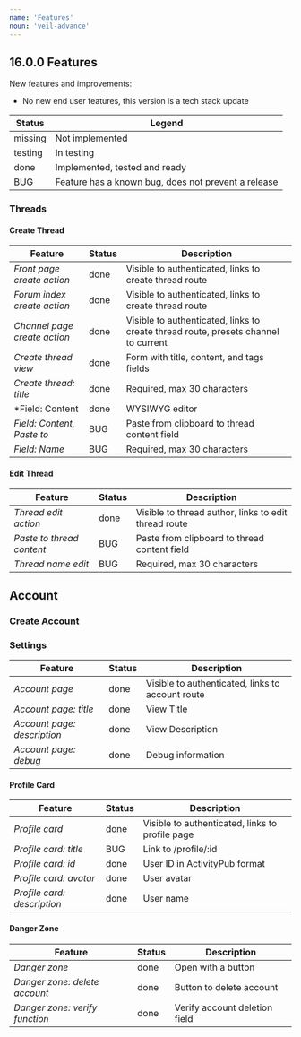 ```yaml
---
name: 'Features'
noun: 'veil-advance'
---
```


## 16.0.0 Features

New features and improvements:
* No new end user features, this version is a tech stack update

| Status  | Legend                        |
| ------- | ----------------------------- |
| missing | Not implemented               |
| testing | In testing                    |
| done    | Implemented, tested and ready |
| BUG     | Feature has a known bug, does not prevent a release |

### Threads

#### Create Thread

| Feature                      | Status   | Description  |
| ---------------------------- | -------- | ------------ |
| *Front page create action*   | done     | Visible to authenticated, links to create thread route |
| *Forum index create action*  | done     | Visible to authenticated, links to create thread route |
| *Channel page create action* | done     | Visible to authenticated, links to create thread route, presets channel to current |
| *Create thread view*         | done     | Form with title, content, and tags fields |
| *Create thread: title*       | done     | Required, max 30 characters |
| *Field: Content              | done     | WYSIWYG editor |
| *Field: Content, Paste to*   | BUG      | Paste from clipboard to thread content field |
| *Field: Name*                | BUG      | Required, max 30 characters |

#### Edit Thread

| Feature                      | Status   | Description  |
| ---------------------------- | -------- | ------------ |
| *Thread edit action*         | done     | Visible to thread author, links to edit thread route |
| *Paste to thread content*    | BUG      | Paste from clipboard to thread content field |
| *Thread name edit*           | BUG      | Required, max 30 characters |

## Account

### Create Account

### Settings

| Feature                      | Status   | Description  |
| ---------------------------- | -------- | ------------ |
| *Account page*               | done     | Visible to authenticated, links to account route |
| *Account page: title*        | done     | View Title|
| *Account page: description*  | done     | View Description |
| *Account page: debug*        | done     | Debug information |

#### Profile Card

| Feature                      | Status   | Description  |
| ---------------------------- | -------- | ------------ |
| *Profile card*               | done     | Visible to authenticated, links to profile page |
| *Profile card: title*        | BUG      | Link to /profile/:id |
| *Profile card: id*           | done     | User ID in ActivityPub format |
| *Profile card: avatar*       | done     | User avatar |
| *Profile card: description*  | done     | User name |

#### Danger Zone

| Feature                        | Status   | Description  |
| ------------------------------ | -------- | ------------ |
| *Danger zone*                  | done     | Open with a button |
| *Danger zone: delete account*  | done     | Button to delete account |
| *Danger zone: verify function* | done     | Verify account deletion field |
